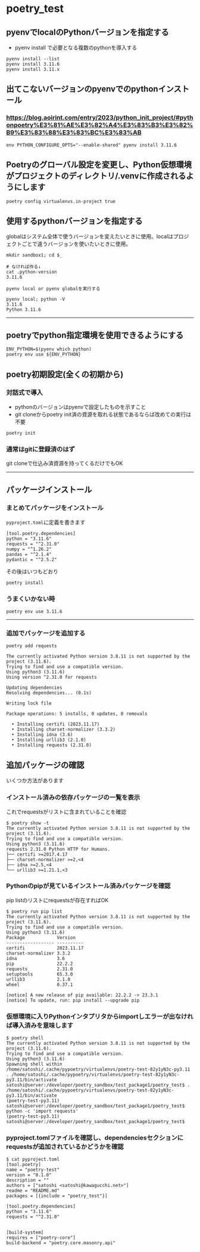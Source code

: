 # poetry_test

## pyenvでlocalのPythonバージョンを指定する
- pyenv install で必要となる複数のpythonを導入する
```
pyenv install --list
pyenv install 3.11.6
pyenv install 3.11.x
```

## 出てこないバージョンのpyenvでのpythonインストール
### https://blog.aoirint.com/entry/2023/python_init_project/#pythonpoetry%E3%81%AE%E3%82%A4%E3%83%B3%E3%82%B9%E3%83%88%E3%83%BC%E3%83%AB
```
env PYTHON_CONFIGURE_OPTS="--enable-shared" pyenv install 3.11.6
```
## Poetryのグローバル設定を変更し、Python仮想環境がプロジェクトのディレクトリ/.venvに作成されるようにします
```
poetry config virtualenvs.in-project true
```


## 使用するpythonバージョンを指定する
globalはシステム全体で使うバージョンを変えたいときに使用。localはプロジェクトごとで違うバージョンを使いたいときに使用。
```
mkdir sandbox1; cd $_

# なければ作る↓
cat .python-version
3.11.6

pyenv local or pyenv globalを実行する
```

```
pyenv local; python -V
3.11.6
Python 3.11.6
```
---
## poetryでpython指定環境を使用できるようにする
```
ENV_PYTHON=$(pyenv which python)
poetry env use ${ENV_PYTHON}
```

## poetry初期設定(全くの初期から)
### 対話式で導入
- pythonのバージョンはpyenvで設定したものを示すこと
- git cloneからpoetry init済の資源を取れる状態であるならば改めての実行は不要
```
poetry init
```
### 通常はgitに登録済のはず
git cloneで仕込み済資源を持ってくるだけでもOK

---
## パッケージインストール
### まとめてパッケージをインストール
`pyproject.toml`に定義を書きます
```
[tool.poetry.dependencies]
python = "3.11.6"
requests = "^2.31.0"
numpy = "^1.26.2"
pandas = "^2.1.4"
pydantic = "^2.5.2"
```
その後はいつもどおり
```
poetry install
```

### うまくいかない時
```
poetry env use 3.11.6
```

---

### 追加でパッケージを追加する
```
poetry add requests

The currently activated Python version 3.8.11 is not supported by the project (3.11.6).
Trying to find and use a compatible version. 
Using python3 (3.11.6)
Using version ^2.31.0 for requests

Updating dependencies
Resolving dependencies... (0.1s)

Writing lock file

Package operations: 5 installs, 0 updates, 0 removals

  • Installing certifi (2023.11.17)
  • Installing charset-normalizer (3.3.2)
  • Installing idna (3.6)
  • Installing urllib3 (2.1.0)
  • Installing requests (2.31.0)
```

## 追加パッケージの確認
いくつか方法があります

### インストール済みの依存パッケージの一覧を表示
これでrequestsがリストに含まれていることを確認
```
$ poetry show -t
The currently activated Python version 3.8.11 is not supported by the project (3.11.6).
Trying to find and use a compatible version. 
Using python3 (3.11.6)
requests 2.31.0 Python HTTP for Humans.
├── certifi >=2017.4.17
├── charset-normalizer >=2,<4
├── idna >=2.5,<4
└── urllib3 >=1.21.1,<3
```

### Pythonのpipが見ているインストール済みパッケージを確認
pip listのリストにrequestsが存在すればOK
```
$ poetry run pip list
The currently activated Python version 3.8.11 is not supported by the project (3.11.6).
Trying to find and use a compatible version. 
Using python3 (3.11.6)
Package            Version
------------------ ----------
certifi            2023.11.17
charset-normalizer 3.3.2
idna               3.6
pip                22.2.2
requests           2.31.0
setuptools         65.3.0
urllib3            2.1.0
wheel              0.37.1

[notice] A new release of pip available: 22.2.2 -> 23.3.1
[notice] To update, run: pip install --upgrade pip
```
### 仮想環境に入りPythonインタプリタからimportしエラーが出なければ導入済みを意味します
```
$ poetry shell
The currently activated Python version 3.8.11 is not supported by the project (3.11.6).
Trying to find and use a compatible version. 
Using python3 (3.11.6)
Spawning shell within /home/satoshi/.cache/pypoetry/virtualenvs/poetry-test-82y1yN3c-py3.11
. /home/satoshi/.cache/pypoetry/virtualenvs/poetry-test-82y1yN3c-py3.11/bin/activate
satoshi@server:/developer/poetry_sandbox/test_package1/poetry_test$ . /home/satoshi/.cache/pypoetry/virtualenvs/poetry-test-82y1yN3c-py3.11/bin/activate
(poetry-test-py3.11) satoshi@server:/developer/poetry_sandbox/test_package1/poetry_test$ python -c 'import requests'
(poetry-test-py3.11) satoshi@server:/developer/poetry_sandbox/test_package1/poetry_test$ 
```

### pyproject.tomlファイルを確認し、dependenciesセクションにrequestsが追加されているかどうかを確認
```
$ cat pyproject.toml 
[tool.poetry]
name = "poetry-test"
version = "0.1.0"
description = ""
authors = ["satoshi <satoshi@kawagucchi.net>"]
readme = "README.md"
packages = [{include = "poetry_test"}]

[tool.poetry.dependencies]
python = "3.11.6"
requests = "^2.31.0"


[build-system]
requires = ["poetry-core"]
build-backend = "poetry.core.masonry.api"
```

